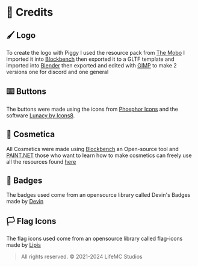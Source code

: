 # 📃 Credits

## 🖌️ Logo

To create the logo with Piggy I used the resource pack from [The Mobo](https://www.planetminecraft.com/data-pack/muddy-pigs-datapack/) I imported it into [Blockbench](https://www.blockbench.net/) then exported it to a GLTF template and imported into [Blender](https://www.blender.org/) then exported and edited with [GIMP](https://www.gimp.org/) to make 2 versions one for discord and one general

## ⌨️ Buttons

The buttons were made using the icons from [Phosphor Icons](https://phosphoricons.com/) and the software [Lunacy by Icons8](https://intercom.help/icons8-7fb7577e8170/en/articles/5534926-universal-multimedia-license-agreement-for-icons8).

## 🎨 Cosmetica

All Cosmetics were made using [Blockbench](https://www.blockbench.net/) an Open-source tool and [PAINT.NET](https://www.getpaint.net/download.html) those who want to learn how to make cosmetics can freely use all the resources found [here](https://github.com/LifeMC-Studios/LifeMC/blob/main/assets/cosmetica)

## 🏅 Badges

The badges used come from an opensource library called Devin's Badges made by [Devin](https://github.com/intergrav/devins-badges)

## 🏳️ Flag Icons

The flag icons used come from an opensource library called flag-icons made by [Lipis](https://github.com/lipis/flag-icons)

> All rights reserved. © 2021-2024 LifeMC Studios
